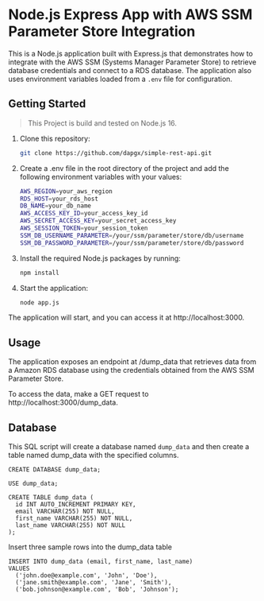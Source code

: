 # Node.js Express App with AWS SSM Parameter Store Integration

This is a Node.js application built with Express.js that demonstrates how to integrate with the AWS SSM (Systems Manager Parameter Store) to retrieve database credentials and connect to a RDS database. The application also uses environment variables loaded from a `.env` file for configuration.

## Getting Started

> This Project is build and tested on Node.js 16.

1. Clone this repository:

   ```bash
   git clone https://github.com/dapgx/simple-rest-api.git
   ```

2. Create a .env file in the root directory of the project and add the following environment variables with your values:

   ```bash
   AWS_REGION=your_aws_region
   RDS_HOST=your_rds_host
   DB_NAME=your_db_name
   AWS_ACCESS_KEY_ID=your_access_key_id
   AWS_SECRET_ACCESS_KEY=your_secret_access_key
   AWS_SESSION_TOKEN=your_session_token
   SSM_DB_USERNAME_PARAMETER=/your/ssm/parameter/store/db/username
   SSM_DB_PASSWORD_PARAMETER=/your/ssm/parameter/store/db/password
   ```

3. Install the required Node.js packages by running:

   ```bash
   npm install
   ```

4. Start the application:

   ```bash
   node app.js
   ```

The application will start, and you can access it at http://localhost:3000.

## Usage
The application exposes an endpoint at /dump_data that retrieves data from a Amazon RDS database using the credentials obtained from the AWS SSM Parameter Store.

To access the data, make a GET request to http://localhost:3000/dump_data.

## Database

This SQL script will create a database named `dump_data` and then create a table named dump_data with the specified columns.

```
CREATE DATABASE dump_data;

USE dump_data;

CREATE TABLE dump_data (
  id INT AUTO_INCREMENT PRIMARY KEY,
  email VARCHAR(255) NOT NULL,
  first_name VARCHAR(255) NOT NULL,
  last_name VARCHAR(255) NOT NULL
);
```

Insert three sample rows into the dump_data table

```
INSERT INTO dump_data (email, first_name, last_name)
VALUES
  ('john.doe@example.com', 'John', 'Doe'),
  ('jane.smith@example.com', 'Jane', 'Smith'),
  ('bob.johnson@example.com', 'Bob', 'Johnson');
```
